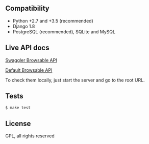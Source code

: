 ## Compatibility

* Python +2.7 and +3.5 (recommended)
* Django 1.8
* PostgreSQL (recommended), SQLite and MySQL


## Live API docs

[Swaggler Browsable API](http://mozio.spirit-project.com)

[Default Browsable API](http://mozio.spirit-project.com/api/v1/)

To check them locally, just start the server and go to the root URL.


## Tests

```
$ make test
```


## License

GPL, all rights reserved
